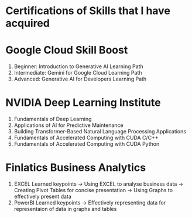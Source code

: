 # Certifications of Skills that I have acquired

# Google Cloud Skill Boost
1) Beginner: Introduction to Generative AI Learning Path
2) Intermediate: Gemini for Google Cloud Learning Path
3) Advanced: Generative AI for Developers Learning Path

# NVIDIA Deep Learning Institute
1) Fundamentals of Deep Learning
2) Applications of AI for Predictive Maintenance
3) Building Transformer-Based Natural Language Processing Applications
4) Fundamentals of Accelerated Computing with CUDA C/C++
5) Fundamentals of Accelerated Computing with CUDA Python

# Finlatics Business Analytics
1) EXCEL Learned keypoints
     -> Using EXCEL to analyse business data
     -> Creating Pivot Tables for concise presentation
     -> Using Graphs to effectively present data
2) PowerBI Learned keypoints
     -> Effectively representing data for representaion of data in graphs and tables
